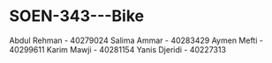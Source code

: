 # SOEN-343---Bike

Abdul Rehman - 40279024
Salima Ammar - 40283429
Aymen Mefti - 40299611
Karim Mawji - 40281154
Yanis Djeridi - 40227313


